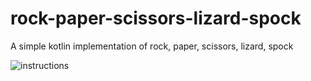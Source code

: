 # rock-paper-scissors-lizard-spock
A simple kotlin implementation of rock, paper, scissors, lizard, spock


![instructions](https://laughingsquid.com/wp-content/uploads/how-to-play-20110520-080642.jpg)
